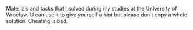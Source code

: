 Materials and tasks that I solved during my studies at the University of Wrocław.
U can use it to give yourself a hint but please don't copy a whole solution. Cheating is bad. 
